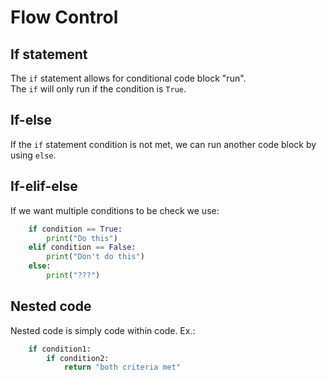 # Flow Control
## If statement
The `if` statement allows for conditional code block "run".\
The `if` will only run if the condition is `True`.

## If-else
If the `if` statement condition is not met, we can run another code block by using `else`.

## If-elif-else
If we want multiple conditions to be check we use:
```python
    if condition == True:
        print("Do this")
    elif condition == False:
        print("Don't do this")
    else:
        print("???")
```

## Nested code
Nested code is simply code within code. Ex.:
```python
    if condition1:
        if condition2:
            return "both criteria met"
```

